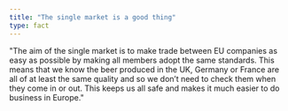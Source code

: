 ```yaml
---
title: "The single market is a good thing"
type: fact
---
```


"The aim of the single market is to make trade between EU companies as easy as possible by making all members adopt the same standards.  This means that we know the beer produced in the UK, Germany or France are all of at least the same quality and so we don’t need to check them when they come in or out. This keeps us all safe and makes it much easier to do business in Europe."
